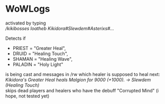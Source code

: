 # WoWLogs
 
activated by typing  
_/kikibosses loatheb Kikidora#Slewdem#Asterixs#..._  

Detects if
- PRIEST = "Greater Heal",
- DRUID = "Healing Touch",
- SHAMAN = "Healing Wave",
- PALADIN = "Holy Light"

is being cast and messages in /rw which healer is supposed to heal next:  
_Kikidora's Greater Heal heals Malgion for 9000 (+1000). -> Slewdem (Healing Touch)_  
skips dead players and healers who have the debuff "Corrupted Mind" (i hope, not tested yet)
